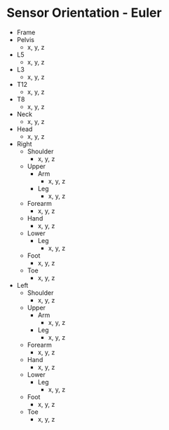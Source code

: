 # Sensor Orientation - Euler
- Frame
- Pelvis
	- x, y, z
- L5
	- x, y, z
- L3
	- x, y, z
- T12
	- x, y, z
- T8
	- x, y, z
- Neck
	- x, y, z
- Head
	- x, y, z
- Right
	- Shoulder
		- x, y, z
	- Upper
		- Arm
			- x, y, z
		- Leg
			- x, y, z
	- Forearm
		- x, y, z
	- Hand
		- x, y, z
	- Lower
		- Leg
			- x, y, z
	- Foot
		- x, y, z
	- Toe
		- x, y, z
- Left
	- Shoulder
		- x, y, z
	- Upper
		- Arm
			- x, y, z
		- Leg
			- x, y, z
	- Forearm
		- x, y, z
	- Hand
		- x, y, z
	- Lower
		- Leg
			- x, y, z
	- Foot
		- x, y, z
	- Toe
		- x, y, z
